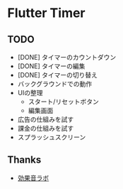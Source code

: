 # Flutter Timer

## TODO
- [DONE] タイマーのカウントダウン
- [DONE] タイマーの編集
- [DONE] タイマーの切り替え
- バックグラウンドでの動作
- UIの整理
  - スタート/リセットボタン
  - 編集画面
- 広告の仕組みを試す
- 課金の仕組みを試す
- スプラッシュスクリーン

## Thanks
- [効果音ラボ](https://soundeffect-lab.info/)